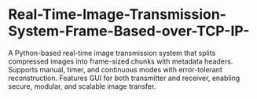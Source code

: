 # Real-Time-Image-Transmission-System-Frame-Based-over-TCP-IP-
A Python-based real-time image transmission system that splits compressed images into frame-sized chunks with metadata headers. Supports manual, timer, and continuous modes with error-tolerant reconstruction. Features GUI for both transmitter and receiver, enabling secure, modular, and scalable image transfer.
